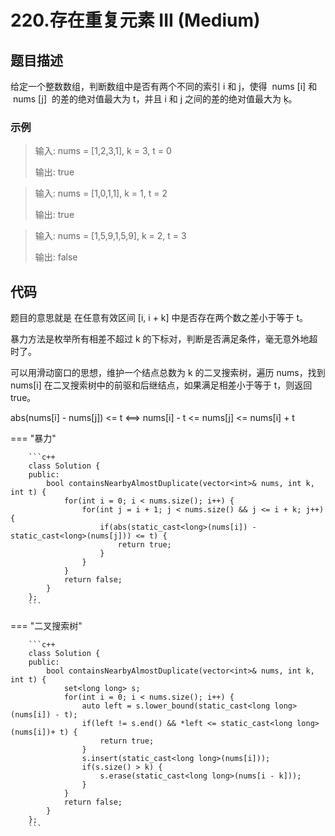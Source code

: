 # 220.存在重复元素 III (Medium)

## 题目描述

给定一个整数数组，判断数组中是否有两个不同的索引 i 和 j，使得  nums [i] 和  nums [j]  的差的绝对值最大为 t，并且 i 和 j 之间的差的绝对值最大为 ķ。

### 示例

> 输入: nums = [1,2,3,1], k = 3, t = 0
>
> 输出: true

> 输入: nums = [1,0,1,1], k = 1, t = 2
>
> 输出: true

> 输入: nums = [1,5,9,1,5,9], k = 2, t = 3
>
> 输出: false

## 代码

题目的意思就是 在任意有效区间 [i, i + k] 中是否存在两个数之差小于等于 t。

暴力方法是枚举所有相差不超过 k 的下标对，判断是否满足条件，毫无意外地超时了。

可以用滑动窗口的思想，维护一个结点总数为 k 的二叉搜索树，遍历 nums，找到 nums[i] 在二叉搜索树中的前驱和后继结点，如果满足相差小于等于 t，则返回 true。

abs(nums[i] - nums[j]) <= t <==> nums[i] - t <= nums[j] <= nums[i] + t

=== "暴力"

		```c++
		class Solution {
		public:
		    bool containsNearbyAlmostDuplicate(vector<int>& nums, int k, int t) {
		        for(int i = 0; i < nums.size(); i++) {
		            for(int j = i + 1; j < nums.size() && j <= i + k; j++) {
		                if(abs(static_cast<long>(nums[i]) - static_cast<long>(nums[j])) <= t) {
		                    return true;
		                }
		            }
		        }
		        return false;
		    }
		};
		```
		
=== "二叉搜索树"

		```c++
		class Solution {
		public:
		    bool containsNearbyAlmostDuplicate(vector<int>& nums, int k, int t) {
		        set<long long> s;
		        for(int i = 0; i < nums.size(); i++) {
		            auto left = s.lower_bound(static_cast<long long>(nums[i]) - t);
		            if(left != s.end() && *left <= static_cast<long long>(nums[i])+ t) {
		                return true;
		            }
		            s.insert(static_cast<long long>(nums[i]));
		            if(s.size() > k) {
		                s.erase(static_cast<long long>(nums[i - k]));
		            }
		        }
		        return false;
		    }
		};
		```
